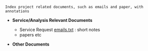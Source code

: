 `Index project related documents, such as emails and paper, with annotations`

* **Service/Analysis Relevant Documents**
  - Service Request [emails.txt](document/emails.txt) : short notes
  - papers etc

* **Other Documents**